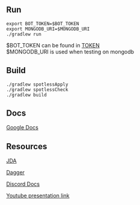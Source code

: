  ## Run
```
export BOT_TOKEN=$BOT_TOKEN
export MONGODB_URI=$MONGODB_URI
./gradlew run
```
$BOT_TOKEN can be found in [TOKEN](https://discord.com/developers/applications/)\
$MONGODB_URI is used when testing on mongodb
## Build

```
./gradlew spotlessApply
./gradlew spotlessCheck
./gradlew build
```
## Docs

[Google Docs](https://drive.google.com/drive/folders/1Sb4mv6rfyATztPkXO2RDzcPIX0hZvpP9)

## Resources

[JDA](https://github.com/DV8FromTheWorld/JDA)

[Dagger](https://dagger.dev/tutorial)

[Discord Docs](https://discord.com/developers/docs/intro)

[Youtube presentation link](https://youtu.be/gzjEnNnoCMM)
